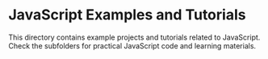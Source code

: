 # JavaScript Examples and Tutorials

This directory contains example projects and tutorials related to JavaScript. Check the subfolders for practical JavaScript code and learning materials.